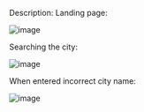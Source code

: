 Description:
Landing page:

![image](https://github.com/manthan1912/weather-app/assets/47247808/0b5f0a1d-67f8-429d-a465-8005dad920a9)

Searching the city:

![image](https://github.com/manthan1912/weather-app/assets/47247808/57acf172-96da-4877-bb6e-a6d57172608b)

When entered incorrect city name:

![image](https://github.com/manthan1912/weather-app/assets/47247808/205d3c45-dc15-4b11-8119-e56238bc4be6)


